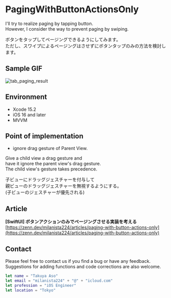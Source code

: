 # PagingWithButtonActionsOnly

I'll try to realize paging by tapping button.  
However, I consider the way to prevent paging by swiping.  

ボタンをタップしてページングできるようにしてみます。  
ただし、スワイプによるページングはさせずにボタンタップのみの方法を検討します。

## Sample GIF

![tab_paging_result](https://github.com/user-attachments/assets/0abf5185-71ad-428c-940c-11fd19c9f523)

## Environment

* Xcode 15.2
* iOS 16 and later
* MVVM

## Point of implementation

* ignore drag gesture of Parent View.

Give a child view a drag gesture and  
have it ignore the parent view's drag gesture.  
The child view's gesture takes precedence.  

子ビューにドラッグジェスチャーを付与して    
親ビューのドラッグジェスチャーを無視するようにする。  
(子ビューのジェスチャーが優先される)

## Article

**[SwiftUI] ボタンアクションのみでページングさせる実装を考える**  
[https://zenn.dev/milanista224/articles/paging-with-button-actions-only](https://zenn.dev/milanista224/articles/paging-with-button-actions-only)


## Contact

Please feel free to contact us if you find a bug or have any feedback.  
Suggestions for adding functions and code corrections are also welcome.

```swift
let name = "Takuya Aso" 
let email = "milanista224" + "@" + "icloud.com"
let profession = "iOS Engineer"
let location = "Tokyo"
```
